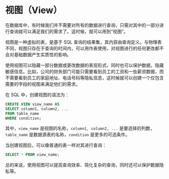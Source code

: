 # 视图（View）

在数据库中，有时候我们并不需要对所有的数据进行查询，只需对其中的一部分进行查询就可以满足我们的需求了。这时候，就可以用到“视图”。

视图是一种虚拟的表，是基于 SQL 查询的结果集，其内容由查询定义。与物理表不同，视图只存在于查询的时间内，可以用作表使用，对视图进行的任何更改都不会对基础数据产生实质性的影响。

使用视图可以隐藏一部分数据或更改数据的表现形式，同时也可以保护数据，隐藏敏感信息。比如，公司的财务部门可能只需要看到员工的工资和一些薪资数据，而不需要看到员工的家庭地址、电话号码等隐私信息，这时候就可以创建一个仅包含需要的字段的视图来满足他们的需求。

在 SQL 中，创建视图的语法为：

```sql
CREATE VIEW view_name AS
SELECT column1, column2, ...
FROM table_name
WHERE condition;
```

其中，`view_name` 是视图的名称，`column1, column2, ...` 是要选择的列数，`table_name` 是数据源表的名称，`condition` 是更多的可选条件。

当创建视图后，可以像普通的表一样对其进行查询：

```sql
SELECT * FROM view_name;
```

总的来说，使用视图可以提高查询效率、简化复杂的查询，同时还可以保护数据隐私等。